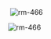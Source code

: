 <p>&nbsp;<img align="center" src="https://github-readme-stats.vercel.app/api?username=rm-466&show_icons=true&locale=en" alt="rm-466" /></p>

<p><img align="center" src="https://github-readme-streak-stats.herokuapp.com/?user=rm-466&" alt="rm-466" /></p>
